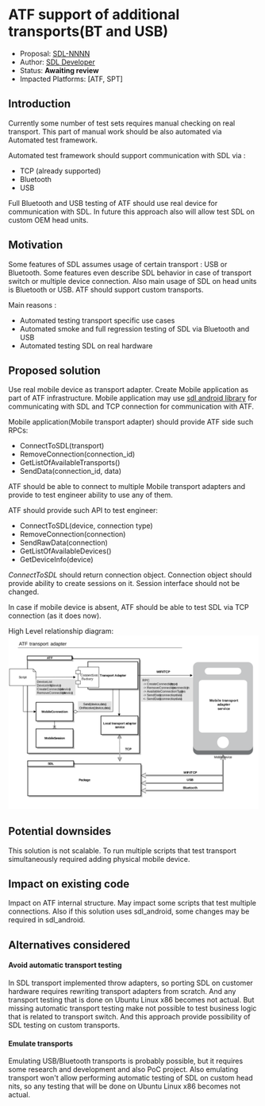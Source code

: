 # ATF support of additional transports(BT and USB)

* Proposal: [SDL-NNNN](NNNN-atf-additional-transports.md)
* Author: [SDL Developer](https://github.com/smartdevicelink)
* Status: **Awaiting review**
* Impacted Platforms: [ATF, SPT]

## Introduction

Currently some number of test sets requires manual checking on real transport. 
This part of manual work should be also automated via Automated test framework.

Automated test framework should support communication with SDL via :
 - TCP (already supported)
 - Bluetooth
 - USB
 
Full Bluetooth and USB testing of ATF should use real device for communication with SDL.
In future this approach also will allow test SDL on custom OEM head units.

## Motivation

Some features of SDL assumes usage of certain transport : USB or Bluetooth.
Some features even describe SDL behavior in case of transport switch or multiple device connection.
Also main usage of SDL on head units is Bluetooth or USB. 
ATF should support custom transports. 

Main reasons :
 - Automated testing transport specific use cases
 - Automated smoke and full regression testing of SDL via Bluetooth and USB
 - Automated testing SDL on real hardware
 
## Proposed solution

Use real mobile device as transport adapter.
Create Mobile application as part of ATF infrastructure. 
Mobile application may use [sdl android library](https://github.com/smartdevicelink/sdl_android)
for communicating with SDL and TCP connection for communication with ATF.

Mobile application(Mobile transport adapter) should provide ATF side such RPCs:
 - ConnectToSDL(transport)
 - RemoveConnection(connection_id)
 - GetListOfAvailableTransports()
 - SendData(connection_id, data)
 
ATF should be able to connect to multiple Mobile transport adapters and provide to test engineer ability to use any of them. 

ATF should provide such API to test engineer: 
 - ConnectToSDL(device, connection type)
 - RemoveConnection(connection)
 - SendRawData(connection)
 - GetListOfAvailableDevices()
 - GetDeviceInfo(device)
 
_СonnectToSDL_ should return connection object.
Connection object should provide ability to create sessions on it. Session interface should not be changed.  

In case if mobile device is absent, ATF should be able to test SDL via TCP connection (as it does now).

High Level relationship diagram: 
![Hit Level relationship diagram](/assets/proposals/nnnn-ATF-Additional-Transports/atf_transport_adapter.png)

## Potential downsides

This solution is not scalable. 
To run multiple scripts that test transport simultaneously required adding physical mobile device. 

## Impact on existing code

Impact on ATF internal structure.
May impact some scripts that test multiple connections.
Also if this solution uses sdl_android, some changes may be required in sdl_android. 

## Alternatives considered

#### Avoid automatic transport testing

 In SDL transport implemented throw adapters,
 so porting SDL on customer hardware requires rewriting transport adapters from scratch.
 And any transport testing that is done on Ubuntu Linux x86 becomes not actual.
 But missing automatic transport testing make not possible to test business logic that is related to transport switch. 
 And this approach provide possibility of SDL testing on custom transports.
 
 #### Emulate transports
 
 Emulating USB/Bluetooth transports is probably possible, but it requires some research and development and also PoC project. 
 Also emulating transport won't allow performing automatic testing of SDL on custom head nits,
 so any testing that will be done on Ubuntu Linux x86 becomes not actual. 
 
 
